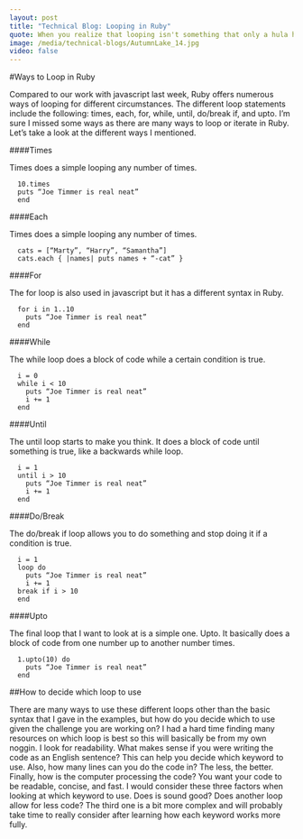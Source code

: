```yaml
---
layout: post
title: "Technical Blog: Looping in Ruby"
quote: When you realize that looping isn't something that only a hula hoop does.
image: /media/technical-blogs/AutumnLake_14.jpg
video: false
---
```


#Ways to Loop in Ruby

Compared to our work with javascript last week, Ruby offers numerous ways of looping for different circumstances. The different loop statements include the following: times, each, for, while, until, do/break if, and upto. I’m sure I missed some ways as there are many ways to loop or iterate in Ruby. Let’s take a look at the different ways I mentioned.

####Times

Times does a simple looping any number of times.

```
  10.times
  puts “Joe Timmer is real neat”
  end
```
####Each

Times does a simple looping any number of times.

```
  cats = [“Marty”, “Harry”, “Samantha”]
  cats.each { |names| puts names + “-cat” }
```

####For

The for loop is also used in javascript but it has a different syntax in Ruby.

```
  for i in 1..10
    puts “Joe Timmer is real neat”
  end
```

####While

The while loop does a block of code while a certain condition is true.

```
  i = 0
  while i < 10
    puts “Joe Timmer is real neat”
    i += 1
  end
```

####Until

The until loop starts to make you think. It does a block of code until something is true, like a backwards while loop.

```
  i = 1
  until i > 10
    puts “Joe Timmer is real neat”
    i += 1
  end
```

####Do/Break

The do/break if loop allows you to do something and stop doing it if a condition is true.

```
  i = 1
  loop do
    puts “Joe Timmer is real neat”
    i += 1
  break if i > 10
  end
```

####Upto

The final loop that I want to look at is a simple one. Upto. It basically does a block of code from one number up to another number times.

```
  1.upto(10) do
    puts “Joe Timmer is real neat”
  end
```

##How to decide which loop to use

There are many ways to use these different loops other than the basic syntax that I gave in the examples, but how do you decide which to use given the challenge you are working on? I had a hard time finding many resources on which loop is best so this will basically be from my own noggin. I look for readability. What makes sense if you were writing the code as an English sentence? This can help you decide which keyword to use. Also, how many lines can you do the code in? The less, the better. Finally, how is the computer processing the code? You want your code to be readable, concise, and fast. I would consider these three factors when looking at which keyword to use. Does is sound good? Does another loop allow for less code? The third one is a bit more complex and will probably take time to really consider after learning how each keyword works more fully.